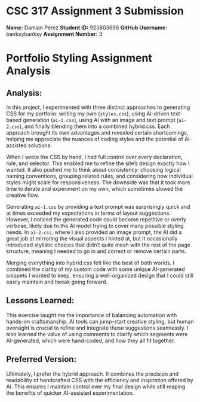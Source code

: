 # CSC 317 Assignment 3 Submission
**Name:** Damian Perez
**Student ID:** 923803696
**GitHub Username:** banksybanksy
**Assignment Number:** 3

# Portfolio Styling Assignment Analysis
## Analysis: 
In this project, I experimented with three distinct approaches to generating CSS for my portfolio: writing my own (`styles.css`), using AI-driven text-based generation (`ai-1.css`), using AI with an image and text prompt (`ai-2.css`), and finally blending them into a combined hybrid.css. Each approach brought its own advantages and revealed certain shortcomings, helping me appreciate the nuances of coding styles and the potential of AI-assisted solutions.

When I wrote the CSS by hand, I had full control over every declaration, rule, and selector. This enabled me to refine the site’s design exactly how I wanted. It also pushed me to think about consistency: choosing logical naming conventions, grouping related rules, and considering how individual styles might scale for responsiveness. The downside was that it took more time to iterate and experiment on my own, which sometimes slowed the creative flow.

Generating `ai-1.css` by providing a text prompt was surprisingly quick and at times exceeded my expectations in terms of layout suggestions. However, I noticed the generated code could become repetitive or overly verbose, likely due to the AI model trying to cover many possible styling needs. In `ai-2.css`, where I also provided an image prompt, the AI did a great job at mirroring the visual aspects I hinted at, but it occasionally introduced stylistic choices that didn’t quite mesh with the rest of the page structure, meaning I needed to go in and correct or remove certain parts.

Merging everything into hybrid.css felt like the best of both worlds. I combined the clarity of my custom code with some unique AI-generated snippets I wanted to keep, ensuring a well-organized design that I could still easily maintain and tweak going forward.

## Lessons Learned:
This exercise taught me the importance of balancing automation with hands-on craftsmanship. AI tools can jump-start creative styling, but human oversight is crucial to refine and integrate those suggestions seamlessly. I also learned the value of using comments to clarify which segments were AI-generated, which were hand-coded, and how they all fit together.

## Preferred Version:
Ultimately, I prefer the hybrid approach. It combines the precision and readability of handcrafted CSS with the efficiency and inspiration offered by AI. This ensures I maintain control over my final design while still reaping the benefits of quicker AI-assisted experimentation.